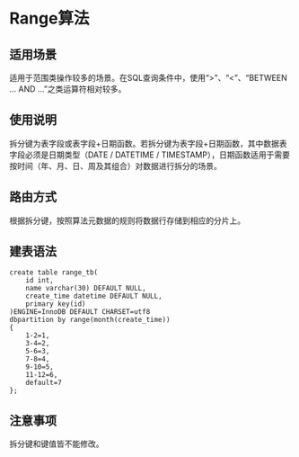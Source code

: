 # Range算法<a name="ddm_10_0013"></a>

## 适用场景<a name="section15760711132611"></a>

适用于范围类操作较多的场景。在SQL查询条件中，使用“\>”、“<”、“BETWEEN ... AND ...”之类运算符相对较多。

## 使用说明<a name="section1877171510217"></a>

拆分键为表字段或表字段+日期函数。若拆分键为表字段+日期函数，其中数据表字段必须是日期类型（DATE / DATETIME / TIMESTAMP），日期函数适用于需要按时间（年、月、日、周及其组合）对数据进行拆分的场景。

## 路由方式<a name="section149331275411"></a>

根据拆分键，按照算法元数据的规则将数据行存储到相应的分片上。

## 建表语法<a name="section83236412181"></a>

```
create table range_tb( 
    id int, 
    name varchar(30) DEFAULT NULL, 
    create_time datetime DEFAULT NULL, 
    primary key(id) 
)ENGINE=InnoDB DEFAULT CHARSET=utf8 
dbpartition by range(month(create_time)) 
{      
    1-2=1,  
    3-4=2,  
    5-6=3,  
    7-8=4,  
    9-10=5,  
    11-12=6,  
    default=7  
};
```

## 注意事项<a name="section121681236151812"></a>

拆分键和键值皆不能修改。


